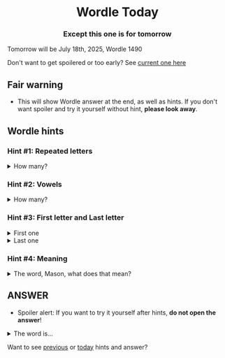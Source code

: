 <h1 align="center">
Wordle Today
</h1>

<h3 align="center">
Except this one is for tomorrow
</h3>

Tomorrow will be July 18th, 2025, Wordle 1490

Don't want to get spoilered or too early? See [current one here](README.md)

## Fair warning
- This will show Wordle answer at the end, as well as hints. If you don't want spoiler and try it yourself without hint, **please look away**.

## Wordle hints

### Hint #1: Repeated letters
<details>
  <summary>How many?</summary>
  Zero repeated letters.
</details>

### Hint #2: Vowels
<details>
  <summary>How many?</summary>
  There are 2 vowels. 
</details>

### Hint #3: First letter and Last letter
<details>
  <summary>First one</summary>
  Begins with the letter "L"
</details>
<details>
  <summary>Last one</summary>
  Ends with the letter "S"
</details>

### Hint #4: Meaning
<details>
  <summary>The word, Mason, what does that mean?</summary>
  Any of several small, slow-moving primates, of the family Lorisidae, found in India and southeast Asia.
</details>

## ANSWER
- Spoiler alert: If you want to try it yourself after hints, **do not open the answer**!

<details>
  <summary>The word is...</summary>
  LORIS
</details>

Want to see [previous](PREVIOUS.md) or [today](README.md) hints and answer?